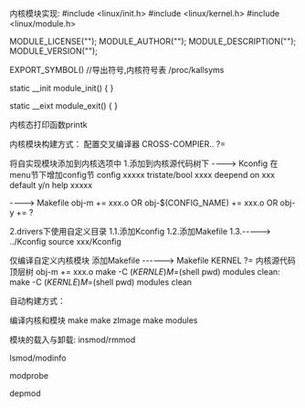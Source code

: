 内核模块实现:
#include <linux/init.h>
#include <linux/kernel.h>
#include <linux/module.h>

MODULE_LICENSE("");
MODULE_AUTHOR("");
MODULE_DESCRIPTION("");
MODULE_VERSION("");

EXPORT_SYMBOL() //导出符号,内核符号表 /proc/kallsyms

static __init module_init()
{
}

static __eixt module_exit()
{
}

内核态打印函数printk

内核模块构建方式：
配置交叉编译器
CROSS-COMPIER.. ?= 

将自实现模块添加到内核选项中
1.添加到内核源代码树下
----> Kconfig
在menu节下增加config节
config xxxxx
	tristate/bool xxxx
	deepend on xxx
	default y/n
	help xxxxx

----> Makefile
obj-m += xxx.o OR obj-$(CONFIG_NAME) += xxx.o OR obj-y	+= ?

2.drivers下使用自定义目录
	1.1.添加Kconfig
	1.2.添加Makefile
	1.3.-----> ../Kconfig
	source xxx/Kconfig

仅编译自定义内核模块
添加Makefile
------> Makefile
KERNEL ?= 内核源代码顶层树
obj-m	+= xxx.o
make -C $(KERNLE) M=$(shell pwd) modules
clean:
	make -C $(KERNLE) M=$(shell pwd) modules clean

自动构建方式：


编译内核和模块
make 
make zImage
make modules


模块的载入与卸载:
insmod/rmmod

lsmod/modinfo

modprobe

depmod
